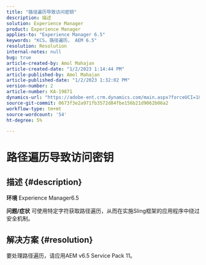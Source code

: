 ```yaml
---
title: "路径遍历导致访问密钥"
description: 描述
solution: Experience Manager
product: Experience Manager
applies-to: "Experience Manager 6.5"
keywords: "KCS，路径遍历， AEM 6.5"
resolution: Resolution
internal-notes: null
bug: true
article-created-by: Amol Mahajan
article-created-date: "1/2/2023 1:14:44 PM"
article-published-by: Amol Mahajan
article-published-date: "1/2/2023 1:32:02 PM"
version-number: 2
article-number: KA-19871
dynamics-url: "https://adobe-ent.crm.dynamics.com/main.aspx?forceUCI=1&pagetype=entityrecord&etn=knowledgearticle&id=e416b26b-9f8a-ed11-81ac-6045bd006ce9"
source-git-commit: 0673f3e2a971fb3572d84fbe156b21d9062b06a2
workflow-type: tm+mt
source-wordcount: '54'
ht-degree: 5%

---
```


# 路径遍历导致访问密钥

## 描述 {#description}

<b>环境</b>
Experience Manager6.5


<b>问题/症状</b>
可使用特定字符获取路径遍历，从而在实施Sling框架的应用程序中绕过安全机制。


## 解决方案 {#resolution}

要处理路径遍历，请应用AEM v6.5 Service Pack 11。